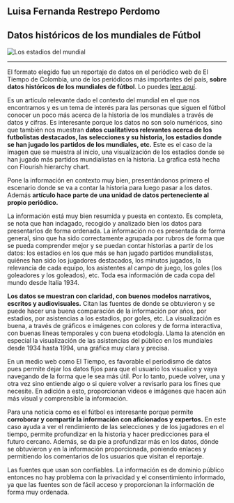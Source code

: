 ## Luisa Fernanda Restrepo Perdomo

## Datos históricos de los mundiales de Fútbol

![Los estadios del mundial](https://cdn-ehflo.nitrocdn.com/UOvVgTOyzUrmhYwfcXfLEQcHpnXvZZvZ/assets/static/optimized/rev-8814dc6/blog/wp-content/uploads/2022/02/AdobeStock_315861649-1.jpeg)

____

El formato elegido fue un reportaje de datos en el periódico web de El Tiempo de Colombia, uno de los periódicos más importantes del país, **sobre datos históricos de los mundiales de fútbol**. Lo puedes [leer aquí](https://www.eltiempo.com/datos/mundial-qatar-2022-datos-curiosos-de-la-copa-mundo-de-la-fifa-711095).

Es un artículo relevante dado el contexto del mundial en el que nos encontramos y es un tema de interés para las personas que siguen el fútbol conocer un poco más acerca de la historia de los mundiales a través de datos y cifras. Es interesante porque los datos no son solo numéricos, sino que también nos muestran **datos cualitativos relevantes acerca de los futbolistas destacados, las selecciones y su historia, los estadios donde se han jugado los partidos de los mundiales, etc.** Este es el caso de la imagen que se muestra al inicio, una visualización de los estadios donde se han jugado más partidos mundialistas en la historia. La grafica está hecha con Flourish hierarchy chart.

Pone la información en contexto muy bien, presentándonos primero el escenario donde se va a contar la historia para luego pasar a los datos. Además **artículo hace parte de una unidad de datos perteneciente al propio periódico.**

La información está muy bien resumida y puesta en contexto. Es completa, se nota que han indagado, recogido y analizado bien los datos para presentarlos de forma ordenada. La información no es presentada de forma general, sino que ha sido correctamente agrupada por rubros de forma que se pueda comprender mejor y se puedan contar historias a partir de los datos: los estadios en los que más se han jugado partidos mundialistas, quiénes han sido los jugadores destacados, los minutos jugados, la relevancia de cada equipo, los asistentes al campo de juego, los goles (los goleadores y los goleados), etc. Toda esa información de cada copa del mundo desde Italia 1934.

**Los datos se muestran con claridad, con buenos modelos narrativos, escritos y audiovisuales.** Citan las fuentes de donde se obtuvieron y se puede hacer una buena comparación de la información por años, por estadios, por asistencias a los estadios, por goles, etc. La visualización es buena, a través de gráficos e imágenes con colores y de forma interactiva, con buenas líneas temporales y con buena etodología. Llama la atención en especial la visualización de las asistencias del público en los mundiales desde 1934 hasta 1994, una gráfica muy clara y precisa.

En un medio web como El Tiempo, es favorable el periodismo de datos pues permite dejar los datos fijos para que el usuario los visualice y vaya navegando de la forma que le sea más útil. Por lo tanto, puede volver, una y otra vez sino entiende algo o si quiere volver a revisarlo para los fines que necesite. En adición a esto, proporcionan videos e imágenes que hacen aún más visual y comprensible la información.

Para una noticia como es el fútbol es interesante porque permite **corroborar y compartir la información con aficionados y expertos.** En este caso ayuda a ver el rendimiento de las selecciones y de los jugadores en el tiempo, permite profundizar en la historia y hacer predicciones para el futuro cercano.
Además, se da pie a profundizar más en los datos, dónde se obtuvieron y en la información proporcionada, poniendo enlaces y permitiendo los comentarios de los usuarios que visitan el reportaje.

Las fuentes que usan son confiables. La información es de dominio público entonces no hay problema con la privacidad y el consentimiento informado, ya que las fuentes son de fácil acceso y proporcionan la información de forma muy ordenada.

